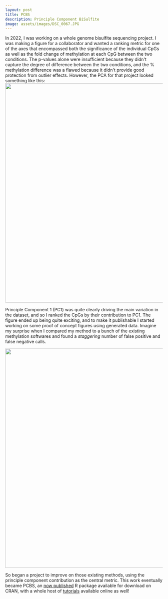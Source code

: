 ```yaml
---
layout: post
title: PCBS
description: Principle Component BiSulfite
image: assets/images/DSC_0067.JPG
---
```


In 2022, I was working on a whole genome bisulfite sequencing project. I was making a figure for a collaborator and wanted a ranking metric for one of the axes that encompassed both the significance of the individual CpGs as well as the fold change of methylation at each CpG between the two conditions. The p-values alone were insufficient because they didn't capture the degree of difference between the two conditions, and the % methylation difference was a flawed because it didn't provide good protection from outlier effects. However, the PCA for that project looked something like this:
<img src="Differential_Methylation_files/figure-html/unnamed-chunk-3-1.png" width="700">

Principle Component 1 (PC1) was quite clearly driving the main variation in the dataset, and so I ranked the CpGs by their contribution to PC1. The figure ended up being quite exciting, and to make it publishable I started working on some proof of concept figures using generated data. Imagine my surprise when I compared my method to a bunch of the existing methylation softwares and found a *staggering* number of false positive and false negative calls.</p>
<p><img src="[Differential_Methylation_files/figure-html/unnamed-chunk-3-1.png](https://oup.silverchair-cdn.com/oup/backfile/Content_public/Journal/bioinformatics/40/10/10.1093_bioinformatics_btae593/1/m_btae593f1.jpeg?Expires=1753937577&Signature=HBa6VQoDywXydPfopW8zXUQwBJFmsoHcRSwBtQHlzhd4q7jlzchkEkIA4FkwFKvkKFRfeG4tLsEOt2-w1G873eu71yikw~u-RASrO1rBcEu7-wDms~kIPoQL8BuJAQFjHMriNrUBBPRN9O2j0ymDAldmVqKgFDSjd7CZ8yHWWhPir1UHn~AuOkdEINpoK-7ESW-vTvzx2k6jYBCRvo~ujbk~EA-9ufKiSSdh1GRzkfsWd6jBMlOWWBVF9GK1SV8ZJc2PUWYfNEPm8dezt0U3~KrSPjdp-LoLsNWc1quKW706rIkQXp03DxNr7nRyRk~Qj7KrPLQCPY1ps9LN1~XGcg__&Key-Pair-Id=APKAIE5G5CRDK6RD3PGA)" width="700">

So began a project to improve on those existing methods, using the principle component contribution as the central metric. This work eventually became PCBS, an <a href="https://academic.oup.com/bioinformatics/article/40/10/btae593/7811138"> now published</a> R package available for download on CRAN, with a whole host of <a href="https://katlande.github.io/PCBS/"> tutorials</a> available online as well!


